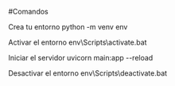 #Comandos

Crea tu entorno
python -m venv env

Activar el entorno
env\Scripts\activate.bat

Iniciar el servidor
uvicorn main:app --reload

Desactivar el entorno
env\Scripts\deactivate.bat
